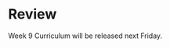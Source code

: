 # Review

Week 9 Curriculum will be released next Friday.

<!-- You've learned a lot of diverse material in Phase 0, and now you are only one week away from Phase 1. We hope you're excited! This week's work-load is a little lighter, which will hopefully give you some breathing room for moving and resting up before Phase 1 starts.

## Challenges

The challenges this week can be done in any order.
1. [Professional Blog](professional_blog.md)
2. [JavaScript Challenges](2-JavaScript) *select 2*
3. [Ruby Challenges](1-HTML-CSS) *select 2*
4. [Cultural Blog](6-cultural-blog.md)
5. [Cohort Bonding](7-cohort-bonding.md)
6. [BONUS Challenges](BONUS-challenges) *Optional*

If this week is too light for you, complete all of the challenges and review any BONUS challenges you missed from previous weeks. Read the Well-Grounded Rubyist or re-read POODR.

This week you'll want to request feedback on Twitter using the hashtag **#DBCU3W9.**

## Submitting your work
- You must complete the [week's submission form](http://apply.devbootcamp.com) to turn in your work by Sunday at 11:59pm.

**There are no extensions available for week 9. It is vital to your ability to attend DBC on site that you get your work in by the deadline.**

## Remember your expectations for the unit!
- Pair at least twice each week. *You need to pair* ***6*** *times this unit.*
- Give feedback for each person you paired with. *You need to submit at least 8 pieces of feedback in this unit.* (6 for peer-pairing, and 2 GPS)
- Rate at least 7 pieces of [Meta Feedback](https://socrates.devbootcamp.com/feedback) per week on Socrates. *You need to rate 20 pieces of feedback per unit.*

## [Resources](https://github.com/Devbootcamp/phase-0-handbook/blob/master/resources.md)